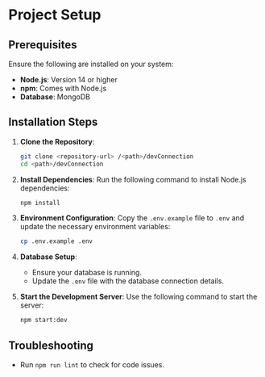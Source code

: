 # Project Setup

## Prerequisites
Ensure the following are installed on your system:
- **Node.js**: Version 14 or higher
- **npm**: Comes with Node.js
- **Database**: MongoDB 

## Installation Steps
1. **Clone the Repository**:
    ```bash
    git clone <repository-url> /<path>/devConnection
    cd <path>/devConnection
    ```

2. **Install Dependencies**:
    Run the following command to install Node.js dependencies:
    ```bash
    npm install
    ```

3. **Environment Configuration**:
    Copy the `.env.example` file to `.env` and update the necessary environment variables:
    ```bash
    cp .env.example .env
    ```

4. **Database Setup**:
    - Ensure your database is running.
    - Update the `.env` file with the database connection details.

5. **Start the Development Server**:
    Use the following command to start the server:
    ```bash
    npm start:dev
    ```

## Troubleshooting
- Run `npm run lint` to check for code issues.
